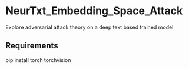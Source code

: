 # NeurTxt_Embedding_Space_Attack
Explore adversarial attack theory on a deep text based trained model

## Requirements
pip install torch torchvision
